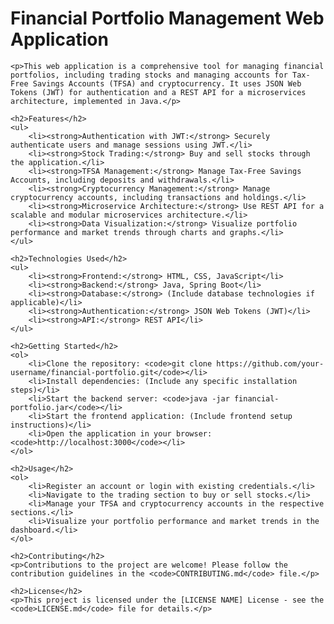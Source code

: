 <!DOCTYPE html>
<html lang="en">
<head>
    <meta charset="UTF-8">
    <meta http-equiv="X-UA-Compatible" content="IE=edge">
    <meta name="viewport" content="width=device-width, initial-scale=1.0">
    <title>Financial Portfolio Management Web Application</title>
</head>
<body>
    <h1>Financial Portfolio Management Web Application</h1>

    <p>This web application is a comprehensive tool for managing financial portfolios, including trading stocks and managing accounts for Tax-Free Savings Accounts (TFSA) and cryptocurrency. It uses JSON Web Tokens (JWT) for authentication and a REST API for a microservices architecture, implemented in Java.</p>

    <h2>Features</h2>
    <ul>
        <li><strong>Authentication with JWT:</strong> Securely authenticate users and manage sessions using JWT.</li>
        <li><strong>Stock Trading:</strong> Buy and sell stocks through the application.</li>
        <li><strong>TFSA Management:</strong> Manage Tax-Free Savings Accounts, including deposits and withdrawals.</li>
        <li><strong>Cryptocurrency Management:</strong> Manage cryptocurrency accounts, including transactions and holdings.</li>
        <li><strong>Microservice Architecture:</strong> Use REST API for a scalable and modular microservices architecture.</li>
        <li><strong>Data Visualization:</strong> Visualize portfolio performance and market trends through charts and graphs.</li>
    </ul>

    <h2>Technologies Used</h2>
    <ul>
        <li><strong>Frontend:</strong> HTML, CSS, JavaScript</li>
        <li><strong>Backend:</strong> Java, Spring Boot</li>
        <li><strong>Database:</strong> (Include database technologies if applicable)</li>
        <li><strong>Authentication:</strong> JSON Web Tokens (JWT)</li>
        <li><strong>API:</strong> REST API</li>
    </ul>

    <h2>Getting Started</h2>
    <ol>
        <li>Clone the repository: <code>git clone https://github.com/your-username/financial-portfolio.git</code></li>
        <li>Install dependencies: (Include any specific installation steps)</li>
        <li>Start the backend server: <code>java -jar financial-portfolio.jar</code></li>
        <li>Start the frontend application: (Include frontend setup instructions)</li>
        <li>Open the application in your browser: <code>http://localhost:3000</code></li>
    </ol>

    <h2>Usage</h2>
    <ol>
        <li>Register an account or login with existing credentials.</li>
        <li>Navigate to the trading section to buy or sell stocks.</li>
        <li>Manage your TFSA and cryptocurrency accounts in the respective sections.</li>
        <li>Visualize your portfolio performance and market trends in the dashboard.</li>
    </ol>

    <h2>Contributing</h2>
    <p>Contributions to the project are welcome! Please follow the contribution guidelines in the <code>CONTRIBUTING.md</code> file.</p>

    <h2>License</h2>
    <p>This project is licensed under the [LICENSE NAME] License - see the <code>LICENSE.md</code> file for details.</p>
</body>
</html>
